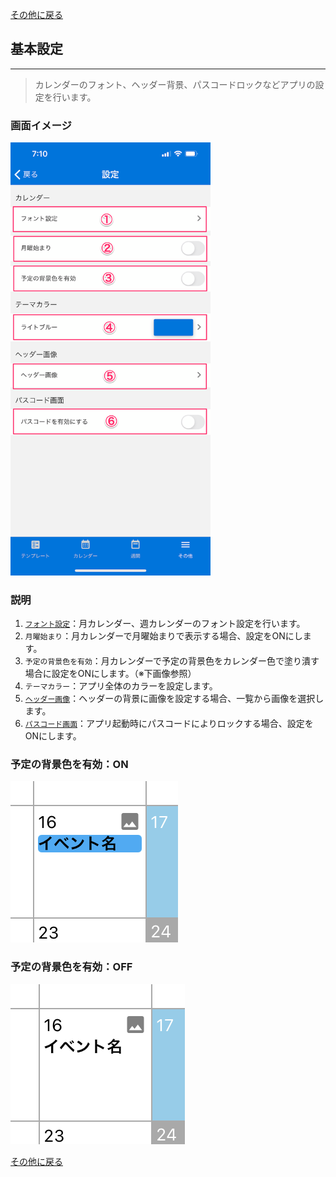 [その他に戻る](../other.md)

## 基本設定
***

> カレンダーのフォント、ヘッダー背景、パスコードロックなどアプリの設定を行います。

### 画面イメージ

<img src="../imgs/screens/base_setting_screen.png" width="320" />

### 説明
1. [`フォント設定`](font.md)：月カレンダー、週カレンダーのフォント設定を行います。
1. `月曜始まり`：月カレンダーで月曜始まりで表示する場合、設定をONにします。
1. `予定の背景色を有効`：月カレンダーで予定の背景色をカレンダー色で塗り潰す場合に設定をONにします。（※下画像参照）
1. `テーマカラー`：アプリ全体のカラーを設定します。
1. [`ヘッダー画像`](header_image.md)：ヘッダーの背景に画像を設定する場合、一覧から画像を選択します。
1. [`パスコード画面`](passcode.md)：アプリ起動時にパスコードによりロックする場合、設定をONにします。

### 予定の背景色を有効：ON

![](../imgs/monthly_calendar_date1.png)

### 予定の背景色を有効：OFF

![](../imgs/monthly_calendar_date2.png)


[その他に戻る](../other.md)